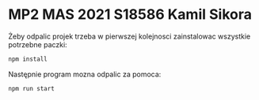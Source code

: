 # MP2 MAS 2021 S18586 Kamil Sikora

Żeby odpalic projek trzeba w pierwszej kolejnosci zainstalowac wszystkie potrzebne paczki:

```bash
npm install
```

Następnie program mozna odpalic za pomoca:

```bash
npm run start
```

